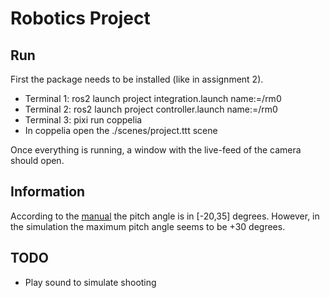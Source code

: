 # Robotics Project

## Run
First the package needs to be installed (like in assignment 2). 

- Terminal 1: ros2 launch project integration.launch name:=/rm0
- Terminal 2: ros2 launch project controller.launch name:=/rm0
- Terminal 3: pixi run coppelia
- In coppelia open the ./scenes/project.ttt scene

Once everything is running, a window with the live-feed of the camera should open.

## Information
According to the [manual](https://dl.djicdn.com/downloads/robomaster-s1/20200324/RoboMaster_S1_User_Manual_v1.8_EN.pdf) the pitch angle is in [-20,35] degrees. However, in the simulation the maximum pitch angle seems to be +30 degrees.

## TODO
- Play sound to simulate shooting
